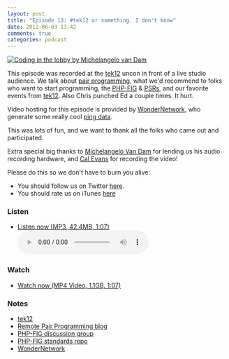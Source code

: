 ```yaml
---
layout: post
title: "Episode 13: #tek12 or something. I don't know"
date: 2012-06-03 13:42
comments: true
categories: podcast
---
```


[![Coding in the lobby by Michelangelo van Dam](http://farm8.staticflickr.com/7235/7282378850_96ae708f58_z.jpg)](http://www.flickr.com/photos/dragonbe/7282378850/ "Coding in the lobby by Michelangelo van Dam")

This episode was recorded at the [tek12](http://tek12.phparch.com) uncon in front of a live studio audience. We talk about [pair programming](http://en.wikipedia.org/wiki/Pair_programming), what we'd recommend to folks who want to start programming, the [PHP-FIG](https://groups.google.com/forum/#!forum/php-standards) & [PSRs](https://github.com/php-fig/fig-standards), and our favorite events from [tek12](http://tek12.phparch.com). Also Chris punched Ed a couple times. It hurt.

Video hosting for this episode is provided by [WonderNetwork](https://wondernetwork.com), who generate some really cool [ping data](https://wondernetwork.com/pings/).

This was lots of fun, and we want to thank all the folks who came out and participated.

Extra special big thanks to [Michelangelo Van Dam](http://www.dragonbe.com/) for lending us his audio recording hardware, and [Cal Evans](http://blog.calevans.com/) for recording the video!

Please do this so we don't have to burn you alive:

* You should follow us on Twitter [here](https://twitter.com/dev_hell).
* You should rate us on iTunes [here](http://itunes.apple.com/us/podcast/dev-hell/id489840699)

### Listen

* <a href="http://devhell.s3.amazonaws.com/ep13-64mono.mp3" rel="enclosure">Listen now (MP3, 42.4MB, 1:07)</a>    
	<audio controls src="http://devhell.s3.amazonaws.com/ep13-64mono.mp3">

### Watch

* <a href="http://files.wondernetwork.com/devhell/ep13-video.m4v">Watch now (MP4 Video, 1.1GB, 1:07)</a>

### Notes

* [tek12](http://tek12.phparch.com)
* [Remote Pair Programming blog](http://remotepairprogramming.com/)
* [PHP-FIG discussion group](https://groups.google.com/forum/#!forum/php-standards)
* [PHP-FIG standards repo](https://github.com/php-fig/fig-standards)
* [WonderNetwork](https://wondernetwork.com)
